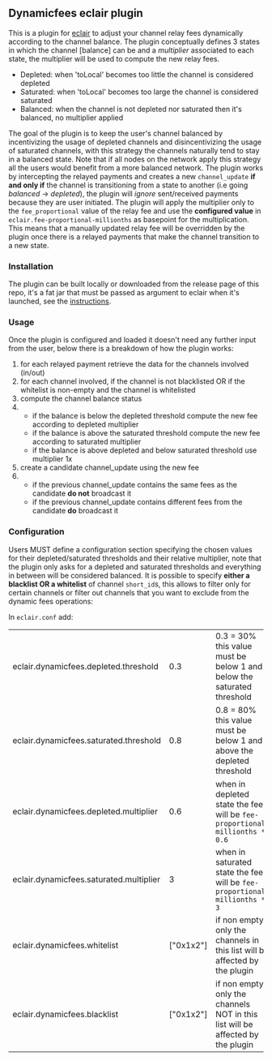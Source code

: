## Dynamicfees eclair plugin

This is a plugin for [eclair](github.com/ACINQ/eclair) to adjust your channel relay fees dynamically according to 
the channel balance. The plugin conceptually defines 3 states in which the channel [balance] can be and a *multiplier*
associated to each state, the multiplier will be used to compute the new relay fees.

- Depleted: when 'toLocal' becomes too little the channel is considered depleted
- Saturated: when 'toLocal' becomes too large the channel is considered saturated
- Balanced: when the channel is not depleted nor saturated then it's balanced, no multiplier applied

The goal of the plugin is to keep the user's channel balanced by incentivizing the usage of depleted channels and 
disincentivizing the usage of saturated channels, with this strategy the channels naturally tend to stay in a balanced
state. Note that if all nodes on the network apply this strategy all the users would benefit from a more balanced network.
The plugin works by intercepting the relayed payments and creates a new `channel_update` **if and only if** the channel is 
transitioning from a state to another (i.e going *balanced* -> *depleted*), the plugin will *ignore* sent/received payments because they are user initiated. The plugin will apply the multiplier only to the `fee_proportional` value of the relay fee and use the **configured value** in `eclair.fee-proportional-millionths` as basepoint for the multiplication. This means that a manually updated relay fee will be overridden by the plugin once there is a relayed payments that make the channel transition to a new state.

### Installation
The plugin can be built locally or downloaded from the release page of this repo, it's a fat jar that must be 
passed as argument to eclair when it's launched, see the [instructions](https://github.com/ACINQ/eclair#plugins).

### Usage
Once the plugin is configured and loaded it doesn't need any further input from the user, below there is a breakdown of how the plugin works:
1) for each relayed payment retrieve the data for the channels involved (in/out)
2) for each channel involved, if the channel is not blacklisted OR if the whitelist is non-empty and the channel is whitelisted
3) compute the channel balance status
4) 
   - if the balance is below the depleted threshold compute the new fee according to depleted multiplier 
   - if the balance is above the saturated threshold compute the new fee according to saturated multiplier
   - if the balance is above depleted and below saturated threshold use multiplier 1x
5) create a candidate channel_update using the new fee
6)
   - if the previous channel_update contains the same fees as the candidate **do not** broadcast it
   - if the previous channel_update contains different fees from the candidate **do** broadcast it


### Configuration
Users MUST define a configuration section specifying the chosen values for their depleted/saturated thresholds
and their relative multiplier, note that the plugin only asks for a depleted and saturated thresholds and everything 
in between will be considered balanced. It is possible to specify **either a blacklist OR a whitelist** of channel
`short_id`s, this allows to filter only for certain channels or filter out channels that you want to exclude from 
the dynamic fees operations:

In `eclair.conf` add:

|                                         	|           	|                                                                                	|
|-----------------------------------------	|-----------	|--------------------------------------------------------------------------------	|
| eclair.dynamicfees.depleted.threshold   	| 0.3       	| 0.3 = 30% this value must be below 1 and below the saturated threshold         	|
| eclair.dynamicfees.saturated.threshold  	| 0.8       	| 0.8 = 80% this value must be below 1 and above the depleted threshold          	|
| eclair.dynamicfees.depleted.multiplier  	| 0.6       	| when in depleted state the fees will be `fee-proportional-millionths * 0.6`    	|
| eclair.dynamicfees.saturated.multiplier 	| 3         	| when in saturated state the fees will be `fee-proportional-millionths * 3`     	|
| eclair.dynamicfees.whitelist            	| ["0x1x2"] 	| if non empty only the channels in this list will be affected by the plugin     	|
| eclair.dynamicfees.blacklist            	| ["0x1x2"] 	| if non empty only the channels NOT in this list will be affected by the plugin 	|

